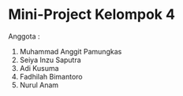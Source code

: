 # Mini-Project Kelompok 4
Anggota :

1. Muhammad Anggit Pamungkas
2. Seiya Inzu Saputra
3. Adi Kusuma
4. Fadhilah Bimantoro 
5. Nurul Anam

